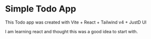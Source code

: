 # Simple Todo App

This Todo app was created with Vite + React + Tailwind v4 + JustD UI

I am learning react and thought this was a good idea to start with.
